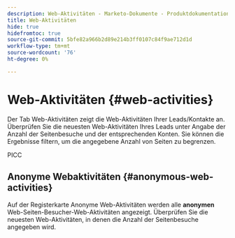 ```yaml
---
description: Web-Aktivitäten - Marketo-Dokumente - Produktdokumentation
title: Web-Aktivitäten
hide: true
hidefromtoc: true
source-git-commit: 5bfe82a966b2d89e214b3ff0107c84f9ae712d1d
workflow-type: tm+mt
source-wordcount: '76'
ht-degree: 0%

---
```


# Web-Aktivitäten {#web-activities}

Der Tab Web-Aktivitäten zeigt die Web-Aktivitäten Ihrer Leads/Kontakte an.
Überprüfen Sie die neuesten Web-Aktivitäten Ihres Leads unter Angabe der Anzahl der Seitenbesuche und der entsprechenden Konten. Sie können die Ergebnisse filtern, um die angegebene Anzahl von Seiten zu begrenzen.

PICC

## Anonyme Webaktivitäten {#anonymous-web-activities}

Auf der Registerkarte Anonyme Web-Aktivitäten werden alle **anonymen** Web-Seiten-Besucher-Web-Aktivitäten angezeigt. Überprüfen Sie die neuesten Web-Aktivitäten, in denen die Anzahl der Seitenbesuche angegeben wird.

